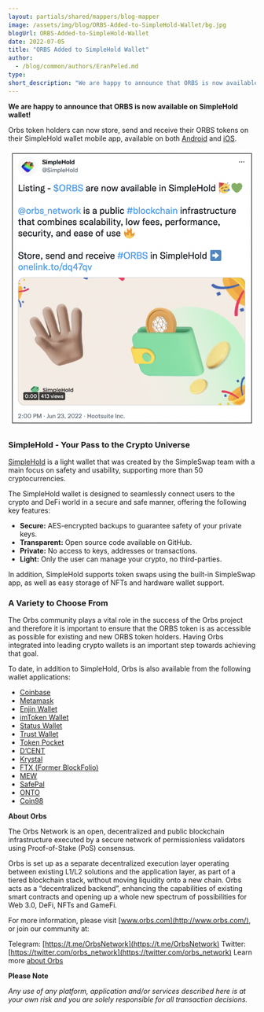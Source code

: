```yaml
---
layout: partials/shared/mappers/blog-mapper
image: /assets/img/blog/ORBS-Added-to-SimpleHold-Wallet/bg.jpg
blogUrl: ORBS-Added-to-SimpleHold-Wallet
date: 2022-07-05
title: "ORBS Added to SimpleHold Wallet"
author:
  - /blog/common/authors/EranPeled.md
type:
short_description: "We are happy to announce that ORBS is now available on SimpleHold wallet! Orbs token holders can now store, send and receive their ORBS tokens on their SimpleHold wallet mobile app, available on both Android and iOS."
---
```


**We are happy to announce that ORBS is now available on SimpleHold wallet!**

Orbs token holders can now store, send and receive their ORBS tokens on their SimpleHold wallet mobile app, available on both [Android](https://play.google.com/store/apps/details?id=com.simplehold.app) and [iOS](https://apps.apple.com/gb/app/simplehold-crypto-wallet/id1589064973).

![Tweet](/assets/img/blog/ORBS-Added-to-SimpleHold-Wallet/image1.png)


### SimpleHold - Your Pass to the Crypto Universe

[SimpleHold](https://simplehold.io/) is a light wallet that was created by the SimpleSwap team with a main focus on safety and usability, supporting more than 50 cryptocurrencies.

The SimpleHold wallet is designed to seamlessly connect users to the crypto and DeFi world in a secure and safe manner, offering the following key features:

- **Secure:** AES-encrypted backups to guarantee safety of your private keys.
- **Transparent:** Open source code available on GitHub.
- **Private:** No access to keys, addresses or transactions.
- **Light:** Only the user can manage your crypto, no third-parties.

In addition, SimpleHold supports token swaps using the built-in SimpleSwap app, as well as easy storage of NFTs and hardware wallet support.


### A Variety to Choose From

The Orbs community plays a vital role in the success of the Orbs project and therefore it is important to ensure  that the ORBS token is as accessible as possible for existing and new ORBS token holders. Having Orbs integrated into leading crypto wallets is an important step towards achieving that goal. 
 
To date, in addition to SimpleHold, Orbs is also available from the following wallet applications:
 
- [Coinbase](https://www.orbs.com/orbs-staking-is-now-available-on-the-coinbase-wallet-mobile-app)
- [Metamask](https://www.orbs.com/orbs-swaps-and-staking-now-available-on-metamask-wallet)
- [Enjin Wallet](https://www.orbs.com/tetra-staking-wallet-by-orbs-now-on-mobile)
- [imToken Wallet](https://www.orbs.com/orbs-tetra-staking-is-now-available-on-imtoken-wallet)
- [Status Wallet](https://www.orbs.com/orbs-staking-is-now-available-on-the-status-wallet-mobile-app)
- [Trust Wallet](https://www.orbs.com/orbs-staking-is-now-available-on-the-trust-wallet-mobile)
- [Token Pocket](https://www.orbs.com/orbs-staking-is-now-available-on-token-pocket-wallet-mobile-app)
- [D’CENT](https://www.orbs.com/orbs-staking-is-now-available-on-dcent-wallet-mobile-app/)
- [Krystal](https://www.orbs.com/orbs-and-krystal-announce-a-partnership-focused-on-defi/)
- [FTX (Former BlockFolio)](https://www.orbs.com/orbs-is-now-available-on-blockfolio/)
- [MEW](https://play.google.com/store/apps/details?id=com.myetherwallet.mewwallet&hl=en&gl=US)
- [SafePal](https://www.orbs.com/Orbs-Staking-is-Now-Available-on-the-SafePal-Crypto-Wallet/)
- [ONTO](https://www.orbs.com/Orbs-Staking-is-Now-Available-on-ONTO-Wallet/)
- [Coin98](https://www.orbs.com/Orbs-Multi-chain-Staking-is-Now-Available-on-the-Coin98-Crypto-Wallet/)


<div class='line-separator'> </div>


**About Orbs**

The Orbs Network is an open, decentralized and public blockchain infrastructure executed by a secure network of permissionless validators using Proof-of-Stake (PoS) consensus.

Orbs is set up as a separate decentralized execution layer operating between existing L1/L2 solutions and the application layer, as part of a tiered blockchain stack, without moving liquidity onto a new chain. Orbs acts as a “decentralized backend”, enhancing the capabilities of existing smart contracts and opening up a whole new spectrum of possibilities for Web 3.0, DeFi, NFTs and GameFi.

For more information, please visit [www.orbs.com](http://www.orbs.com/), or join our community at:

Telegram: [https://t.me/OrbsNetwork](https://t.me/OrbsNetwork)
Twitter: [https://twitter.com/orbs_network](https://twitter.com/orbs_network)
Learn more [about Orbs](https://www.orbs.com/Orbs-A-Re-introduction/)

<div class='line-separator'> </div>

**Please Note**

_Any use of any platform, application and/or services described here is at your own risk and you are solely responsible for all transaction decisions._
